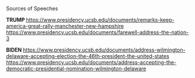 Sources of Speeches

<b> TRUMP </b>
https://www.presidency.ucsb.edu/documents/remarks-keep-america-great-rally-manchester-new-hampshire
https://www.presidency.ucsb.edu/documents/farewell-address-the-nation-3

<b> BIDEN </b>
https://www.presidency.ucsb.edu/documents/address-wilmington-delaware-accepting-election-the-46th-president-the-united-states
https://www.presidency.ucsb.edu/documents/address-accepting-the-democratic-presidential-nomination-wilmington-delaware


